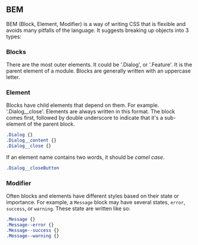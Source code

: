 ## BEM

BEM (Block, Element, Modifier) is a way of writing CSS that is flexible and avoids many pitfalls
of the language. It suggests breaking up objects into 3 types:

### Blocks

There are the most outer elements. It could be '.Dialog', or '.Feature'. It is the parent
element of a module. Blocks are generally written with an uppercase letter.

### Element

Blocks have child elements that depend on them. For example. '.Dialog__close'. Elements are always
written in this format. The block comes first, followed by double underscore to indicate that it's
a sub-element of the parent block.

```css
.Dialog {}
.Dialog__content {}
.Dialog__close {}
```

If an element name contains two words, it should be *camel case*.

```css
.Dialog__closeButton
```

### Modifier

Often blocks and elements have different styles based on their state or importance. For example, a `Message`
block may have several states, `error`, `success`, or `warning`. These state are written like so:

```css
.Message {}
.Message--error {}
.Message--success {}
.Message--warning {}
```